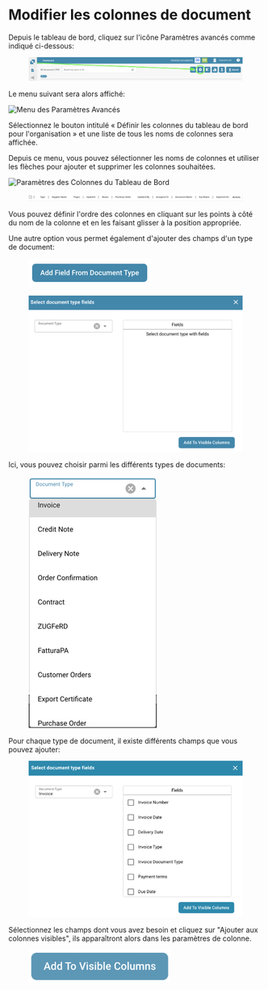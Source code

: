 # Modifier les colonnes de document

Depuis le tableau de bord, cliquez sur l'icône Paramètres avancés comme indiqué ci-dessous:

<figure><img src="../../.gitbook/assets/change-document-colums1 (1).png" alt=""><figcaption></figcaption></figure>

Le menu suivant sera alors affiché:

![Menu des Paramètres Avancés](https://lh7-us.googleusercontent.com/wWt5QbmwZf44enmOoLcofh6SvyYPiHTav9OiEog\_m2xtnty6X73pFlhfdM9aglx89\_pfbiACZx5BejagV-wAKwlDTuGoGNu5jgbcZ5djrZ\_h1IgGp-8uaq8UHY-umjrs96hb4FZOzHFzdLasg2F\_ftw)

Sélectionnez le bouton intitulé « Définir les colonnes du tableau de bord pour l'organisation » et une liste de tous les noms de colonnes sera affichée.

Depuis ce menu, vous pouvez sélectionner les noms de colonnes et utiliser les flèches pour ajouter et supprimer les colonnes souhaitées.

![Paramètres des Colonnes du Tableau de Bord](https://lh7-us.googleusercontent.com/cXnnrIR-y4TRDnRE9irGvvjnmkN-HSGEQTh7FiwsjRHzXF7FNjd-\_gLO-m55fLlv6lVjk-VvThgdW5JWgqIVZSm5tfk3hC7xrj68uRE5OgIPMtYIrpxOhhYzk4OMibyDBqvHQ0VZaDAysZohlH8dxm8)

<figure><img src="../../.gitbook/assets/change-document-colums4.png" alt=""><figcaption></figcaption></figure>

Vous pouvez définir l'ordre des colonnes en cliquant sur les points à côté du nom de la colonne et en les faisant glisser à la position appropriée.

Une autre option vous permet également d'ajouter des champs d'un type de document:

<figure><img src="../../.gitbook/assets/change-document-colums5.png" alt="" width="243"><figcaption></figcaption></figure>

<figure><img src="../../.gitbook/assets/change-document-colums6.png" alt="" width="563"><figcaption></figcaption></figure>

Ici, vous pouvez choisir parmi les différents types de documents:

<figure><img src="../../.gitbook/assets/change-document-colums7.png" alt="" width="254"><figcaption></figcaption></figure>

Pour chaque type de document, il existe différents champs que vous pouvez ajouter:

<figure><img src="../../.gitbook/assets/change-document-colums8.png" alt="" width="518"><figcaption></figcaption></figure>

Sélectionnez les champs dont vous avez besoin et cliquez sur "Ajouter aux colonnes visibles", ils apparaîtront alors dans les paramètres de colonne.

<figure><img src="../../.gitbook/assets/change-document-colums9.png" alt="" width="281"><figcaption></figcaption></figure>
